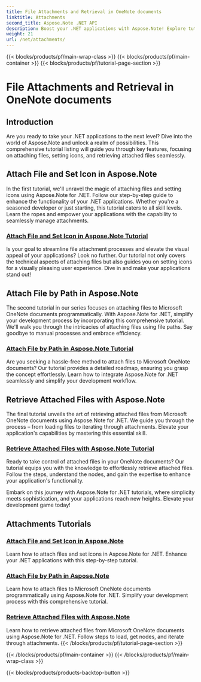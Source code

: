 ```yaml
---
title: File Attachments and Retrieval in OneNote documents
linktitle: Attachments
second_title: Aspose.Note .NET API
description: Boost your .NET applications with Aspose.Note! Explore tutorials on attaching files, setting icons, and retrieving attachments for enhanced development.
weight: 21
url: /net/attachments/
---
```


{{< blocks/products/pf/main-wrap-class >}}
{{< blocks/products/pf/main-container >}}
{{< blocks/products/pf/tutorial-page-section >}}

# File Attachments and Retrieval in OneNote documents

## Introduction

Are you ready to take your .NET applications to the next level? Dive into the world of Aspose.Note and unlock a realm of possibilities. This comprehensive tutorial listing will guide you through key features, focusing on attaching files, setting icons, and retrieving attached files seamlessly.

## Attach File and Set Icon in Aspose.Note
In the first tutorial, we'll unravel the magic of attaching files and setting icons using Aspose.Note for .NET. Follow our step-by-step guide to enhance the functionality of your .NET applications. Whether you're a seasoned developer or just starting, this tutorial caters to all skill levels. Learn the ropes and empower your applications with the capability to seamlessly manage attachments.

### [Attach File and Set Icon in Aspose.Note Tutorial](./attach-file-set-icon/)
Is your goal to streamline file attachment processes and elevate the visual appeal of your applications? Look no further. Our tutorial not only covers the technical aspects of attaching files but also guides you on setting icons for a visually pleasing user experience. Dive in and make your applications stand out!

## Attach File by Path in Aspose.Note
The second tutorial in our series focuses on attaching files to Microsoft OneNote documents programmatically. With Aspose.Note for .NET, simplify your development process by incorporating this comprehensive tutorial. We'll walk you through the intricacies of attaching files using file paths. Say goodbye to manual processes and embrace efficiency.

### [Attach File by Path in Aspose.Note Tutorial](./attach-file-by-path/)
Are you seeking a hassle-free method to attach files to Microsoft OneNote documents? Our tutorial provides a detailed roadmap, ensuring you grasp the concept effortlessly. Learn how to integrate Aspose.Note for .NET seamlessly and simplify your development workflow.

## Retrieve Attached Files with Aspose.Note
The final tutorial unveils the art of retrieving attached files from Microsoft OneNote documents using Aspose.Note for .NET. We guide you through the process – from loading files to iterating through attachments. Elevate your application's capabilities by mastering this essential skill.

### [Retrieve Attached Files with Aspose.Note Tutorial](./retrieve-attached-files/)
Ready to take control of attached files in your OneNote documents? Our tutorial equips you with the knowledge to effortlessly retrieve attached files. Follow the steps, understand the nodes, and gain the expertise to enhance your application's functionality.

Embark on this journey with Aspose.Note for .NET tutorials, where simplicity meets sophistication, and your applications reach new heights. Elevate your development game today!
## Attachments Tutorials
### [Attach File and Set Icon in Aspose.Note](./attach-file-set-icon/)
Learn how to attach files and set icons in Aspose.Note for .NET. Enhance your .NET applications with this step-by-step tutorial.
### [Attach File by Path in Aspose.Note](./attach-file-by-path/)
Learn how to attach files to Microsoft OneNote documents programmatically using Aspose.Note for .NET. Simplify your development process with this comprehensive tutorial.
### [Retrieve Attached Files with Aspose.Note](./retrieve-attached-files/)
Learn how to retrieve attached files from Microsoft OneNote documents using Aspose.Note for .NET. Follow steps to load, get nodes, and iterate through attachments.
{{< /blocks/products/pf/tutorial-page-section >}}

{{< /blocks/products/pf/main-container >}}
{{< /blocks/products/pf/main-wrap-class >}}

{{< blocks/products/products-backtop-button >}}
